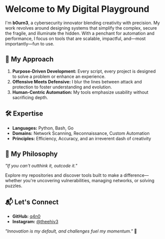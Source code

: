 # Welcome to My Digital Playground  
I'm **b0urn3**, a cybersecurity innovator blending creativity with precision. My work revolves around designing systems that simplify the complex, secure the fragile, and illuminate the hidden. With a penchant for automation and performance, I focus on tools that are scalable, impactful, and—most importantly—fun to use.  

## 🌟 My Approach  
1. **Purpose-Driven Development:** Every script, every project is designed to solve a problem or enhance an experience.  
2. **Offensive Meets Defensive:** I blur the lines between attack and protection to foster understanding and evolution.  
3. **Human-Centric Automation:** My tools emphasize usability without sacrificing depth.  

## 🛠️ Expertise  
- **Languages:** Python, Bash, Go  
- **Domains:** Network Scanning, Reconnaissance, Custom Automation  
- **Principles:** Efficiency, Accuracy, and an irreverent dash of creativity  

## 📣 My Philosophy  
_"If you can't outthink it, outcode it."_  

Explore my repositories and discover tools built to make a difference—whether you're uncovering vulnerabilities, managing networks, or solving puzzles. 

## 📬 Let's Connect  
- **GitHub:** [q4n0](https://github.com/q4n0)  
- **Instagram:** [@theehiv3](https://instagram.com/theehiv3)  

*"Innovation is my default, and challenges fuel my momentum."* 🚀  
